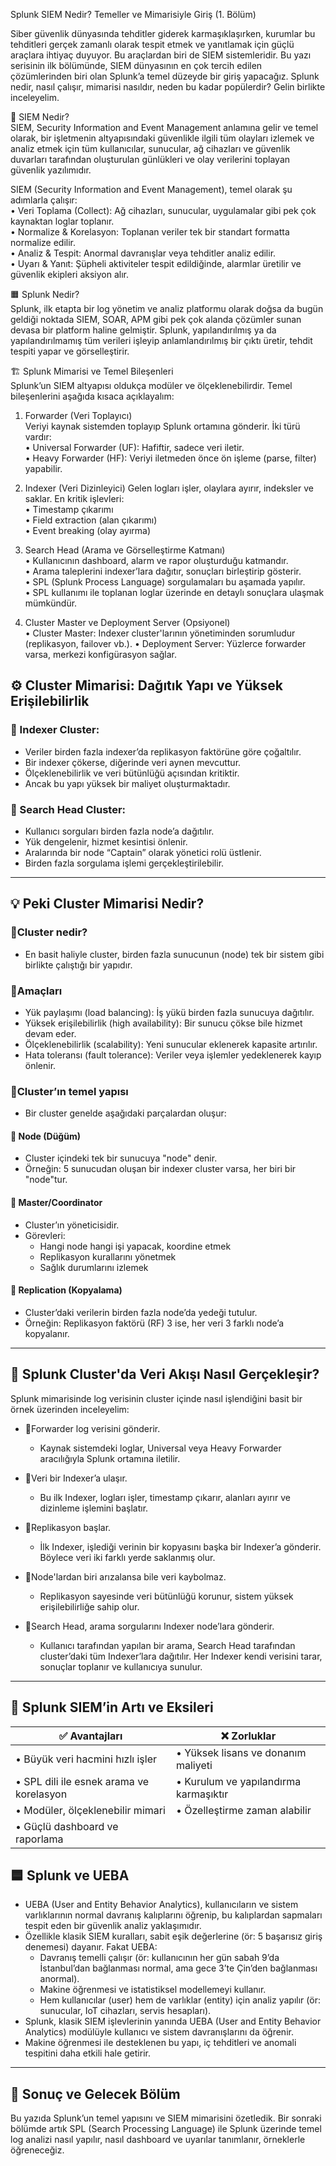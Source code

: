 Splunk SIEM Nedir? Temeller ve Mimarisiyle Giriş (1. Bölüm)  

Siber güvenlik dünyasında tehditler giderek karmaşıklaşırken, kurumlar bu tehditleri gerçek zamanlı olarak tespit etmek ve yanıtlamak için güçlü araçlara ihtiyaç duyuyor. Bu araçlardan biri de SIEM sistemleridir. Bu yazı serisinin ilk bölümünde, SIEM dünyasının en çok tercih edilen çözümlerinden biri olan Splunk’a temel düzeyde bir giriş yapacağız. Splunk nedir, nasıl çalışır, mimarisi nasıldır, neden bu kadar popülerdir? Gelin birlikte inceleyelim.  

📌 SIEM Nedir?  
SIEM, Security Information and Event Management anlamına gelir ve temel olarak, bir işletmenin altyapısındaki güvenlikle ilgili tüm olayları izlemek ve analiz etmek için tüm kullanıcılar, sunucular, ağ cihazları ve güvenlik duvarları tarafından oluşturulan günlükleri ve olay verilerini toplayan güvenlik yazılımıdır.  

SIEM (Security Information and Event Management), temel olarak şu adımlarla çalışır:  
	• Veri Toplama (Collect): Ağ cihazları, sunucular, uygulamalar gibi pek çok kaynaktan loglar toplanır.  
	• Normalize & Korelasyon: Toplanan veriler tek bir standart formatta normalize edilir.  
	• Analiz & Tespit: Anormal davranışlar veya tehditler analiz edilir.  
	• Uyarı & Yanıt: Şüpheli aktiviteler tespit edildiğinde, alarmlar üretilir ve güvenlik ekipleri aksiyon alır.  

🟧 Splunk Nedir?  
Splunk, ilk etapta bir log yönetim ve analiz platformu olarak doğsa da bugün geldiği noktada SIEM, SOAR, APM gibi pek çok alanda çözümler sunan devasa bir platform haline gelmiştir. Splunk, yapılandırılmış ya da yapılandırılmamış tüm verileri işleyip anlamlandırılmış bir çıktı üretir, tehdit tespiti yapar ve görselleştirir.  

🏗️ Splunk Mimarisi ve Temel Bileşenleri  
Splunk’un SIEM altyapısı oldukça modüler ve ölçeklenebilirdir. Temel bileşenlerini aşağıda kısaca açıklayalım:  

1. Forwarder (Veri Toplayıcı)  
Veriyi kaynak sistemden toplayıp Splunk ortamına gönderir. İki türü vardır:  
	• Universal Forwarder (UF): Hafiftir, sadece veri iletir.  
	• Heavy Forwarder (HF): Veriyi iletmeden önce ön işleme (parse, filter) yapabilir.  

3. Indexer (Veri Dizinleyici)
Gelen logları işler, olaylara ayırır, indeksler ve saklar. En kritik işlevleri:  
	• Timestamp çıkarımı  
	• Field extraction (alan çıkarımı)  
	• Event breaking (olay ayırma)  

5. Search Head (Arama ve Görselleştirme Katmanı)  
	• Kullanıcının dashboard, alarm ve rapor oluşturduğu katmandır.  
	• Arama taleplerini indexer’lara dağıtır, sonuçları birleştirip gösterir.  
	• SPL (Splunk Process Language) sorgulamaları bu aşamada yapılır.  
	• SPL kullanımı ile toplanan loglar üzerinde en detaylı sonuçlara ulaşmak mümkündür.

7. Cluster Master ve Deployment Server (Opsiyonel)  
	• Cluster Master: Indexer cluster'larının yönetiminden sorumludur (replikasyon, failover vb.).
	• Deployment Server: Yüzlerce forwarder varsa, merkezi konfigürasyon sağlar.


## ⚙️ Cluster Mimarisi: Dağıtık Yapı ve Yüksek Erişilebilirlik

### 📌 Indexer Cluster:
- Veriler birden fazla indexer’da replikasyon faktörüne göre çoğaltılır.
- Bir indexer çökerse, diğerinde veri aynen mevcuttur.
- Ölçeklenebilirlik ve veri bütünlüğü açısından kritiktir.
- Ancak bu yapı yüksek bir maliyet oluşturmaktadır.

### 📌 Search Head Cluster:
- Kullanıcı sorguları birden fazla node’a dağıtılır.
- Yük dengelenir, hizmet kesintisi önlenir.
- Aralarında bir node “Captain” olarak yönetici rolü üstlenir.
- Birden fazla sorgulama işlemi gerçekleştirilebilir.

---

## 💡 Peki Cluster Mimarisi Nedir?  

### 🔸Cluster nedir?  
- En basit haliyle cluster, birden fazla sunucunun (node) tek bir sistem gibi birlikte çalıştığı bir yapıdır.  

### 🔸Amaçları  
- Yük paylaşımı (load balancing): İş yükü birden fazla sunucuya dağıtılır.  
- Yüksek erişilebilirlik (high availability): Bir sunucu çökse bile hizmet devam eder.  
- Ölçeklenebilirlik (scalability): Yeni sunucular eklenerek kapasite artırılır.  
- Hata toleransı (fault tolerance): Veriler veya işlemler yedeklenerek kayıp önlenir.  

### 🔸Cluster’ın temel yapısı  
- Bir cluster genelde aşağıdaki parçalardan oluşur:  

#### 🔹 Node (Düğüm)  
- Cluster içindeki tek bir sunucuya "node" denir.  
- Örneğin: 5 sunucudan oluşan bir indexer cluster varsa, her biri bir "node"tur.  

#### 🔹 Master/Coordinator  
- Cluster’ın yöneticisidir.  
- Görevleri:  
  - Hangi node hangi işi yapacak, koordine etmek  
  - Replikasyon kurallarını yönetmek  
  - Sağlık durumlarını izlemek  

#### 🔹 Replication (Kopyalama)  
- Cluster’daki verilerin birden fazla node’da yedeği tutulur.  
- Örneğin: Replikasyon faktörü (RF) 3 ise, her veri 3 farklı node’a kopyalanır.  

---

## 🔁 Splunk Cluster'da Veri Akışı Nasıl Gerçekleşir?  

Splunk mimarisinde log verisinin cluster içinde nasıl işlendiğini basit bir örnek üzerinden inceleyelim:  

- 🔸Forwarder log verisini gönderir.  
  - Kaynak sistemdeki loglar, Universal veya Heavy Forwarder aracılığıyla Splunk ortamına iletilir.  

- 🔸Veri bir Indexer’a ulaşır.  
  - Bu ilk Indexer, logları işler, timestamp çıkarır, alanları ayırır ve dizinleme işlemini başlatır.  

- 🔸Replikasyon başlar.  
  - İlk Indexer, işlediği verinin bir kopyasını başka bir Indexer’a gönderir. Böylece veri iki farklı yerde saklanmış olur.  

- 🔸Node'lardan biri arızalansa bile veri kaybolmaz.  
  - Replikasyon sayesinde veri bütünlüğü korunur, sistem yüksek erişilebilirliğe sahip olur.  

- 🔸Search Head, arama sorgularını Indexer node’lara gönderir.  
  - Kullanıcı tarafından yapılan bir arama, Search Head tarafından cluster’daki tüm Indexer’lara dağıtılır. Her Indexer kendi verisini tarar, sonuçlar toplanır ve kullanıcıya sunulur.  

---

## 🧩 Splunk SIEM’in Artı ve Eksileri  

| ✅ Avantajları                              | ❌ Zorluklar                           |
|---------------------------------------------|-----------------------------------------|
| • Büyük veri hacmini hızlı işler            | • Yüksek lisans ve donanım maliyeti     |
| • SPL dili ile esnek arama ve korelasyon    | • Kurulum ve yapılandırma karmaşıktır   |
| • Modüler, ölçeklenebilir mimari            | • Özelleştirme zaman alabilir           |
| • Güçlü dashboard ve raporlama              |                                         |

## 🟦 Splunk ve UEBA  

- UEBA (User and Entity Behavior Analytics), kullanıcıların ve sistem varlıklarının normal davranış kalıplarını öğrenip, bu kalıplardan sapmaları tespit eden bir güvenlik analiz yaklaşımıdır.  
- Özellikle klasik SIEM kuralları, sabit eşik değerlerine (ör: 5 başarısız giriş denemesi) dayanır. Fakat UEBA:  
  - Davranış temelli çalışır (ör: kullanıcının her gün sabah 9’da İstanbul’dan bağlanması normal, ama gece 3’te Çin’den bağlanması anormal).  
  - Makine öğrenmesi ve istatistiksel modellemeyi kullanır.  
  - Hem kullanıcılar (user) hem de varlıklar (entity) için analiz yapılır (ör: sunucular, IoT cihazları, servis hesapları).  
- Splunk, klasik SIEM işlevlerinin yanında UEBA (User and Entity Behavior Analytics) modülüyle kullanıcı ve sistem davranışlarını da öğrenir.  
- Makine öğrenmesi ile desteklenen bu yapı, iç tehditleri ve anomali tespitini daha etkili hale getirir.  

---

## 🎯 Sonuç ve Gelecek Bölüm  

Bu yazıda Splunk’un temel yapısını ve SIEM mimarisini özetledik. Bir sonraki bölümde artık SPL (Search Processing Language) ile Splunk üzerinde temel log analizi nasıl yapılır, nasıl dashboard ve uyarılar tanımlanır, örneklerle öğreneceğiz.  


